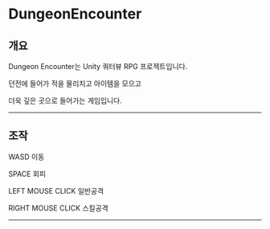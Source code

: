 # DungeonEncounter

## 개요

Dungeon Encounter는 Unity 쿼터뷰 RPG 프로젝트입니다.


던전에 들어가 적을 물리치고 아이템을 모으고 


더욱 깊은 곳으로 들어가는 게임입니다.

---

## 조작

WASD 이동

SPACE 회피

LEFT MOUSE CLICK 일반공격

RIGHT MOUSE CLICK 스킬공격

---
